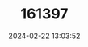 ---
title: "161397"
category: "Torpedo torpedo"
draft: false
date: 2024-02-22 13:03:52
languages:
  English: ["Common Torpedo Ray", "Ocellate Torpedo"]
  Italian: ["Torpedine Ocellata"]
  French: ["Torpille Ocellée"]
  Spanish; Castilian: ["Tremolina Común"]
---